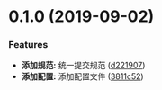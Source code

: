 # 0.1.0 (2019-09-02)


### Features

* **添加规范:** 统一提交规范 ([d221907](https://github.com/lengjh/nextjs-antd/commit/d221907))
* **添加配置:** 添加配置文件 ([3811c52](https://github.com/lengjh/nextjs-antd/commit/3811c52))



